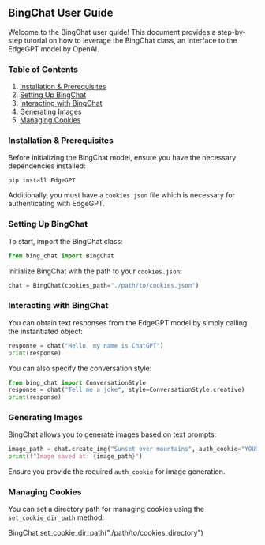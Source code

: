 ## BingChat User Guide

Welcome to the BingChat user guide! This document provides a step-by-step tutorial on how to leverage the BingChat class, an interface to the EdgeGPT model by OpenAI.

### Table of Contents
1. [Installation & Prerequisites](#installation)
2. [Setting Up BingChat](#setup)
3. [Interacting with BingChat](#interacting)
4. [Generating Images](#images)
5. [Managing Cookies](#cookies)

### Installation & Prerequisites <a name="installation"></a>

Before initializing the BingChat model, ensure you have the necessary dependencies installed:

```shell
pip install EdgeGPT
```

Additionally, you must have a `cookies.json` file which is necessary for authenticating with EdgeGPT.

### Setting Up BingChat <a name="setup"></a>

To start, import the BingChat class:

```python
from bing_chat import BingChat
```

Initialize BingChat with the path to your `cookies.json`:

```python
chat = BingChat(cookies_path="./path/to/cookies.json")
```

### Interacting with BingChat <a name="interacting"></a>

You can obtain text responses from the EdgeGPT model by simply calling the instantiated object:

```python
response = chat("Hello, my name is ChatGPT")
print(response)
```

You can also specify the conversation style:

```python
from bing_chat import ConversationStyle
response = chat("Tell me a joke", style=ConversationStyle.creative)
print(response)
```

### Generating Images <a name="images"></a>

BingChat allows you to generate images based on text prompts:

```python
image_path = chat.create_img("Sunset over mountains", auth_cookie="YOUR_AUTH_COOKIE")
print(f"Image saved at: {image_path}")
```

Ensure you provide the required `auth_cookie` for image generation.

### Managing Cookies <a name="cookies"></a>

You can set a directory path for managing cookies using the `set_cookie_dir_path` method:

BingChat.set_cookie_dir_path("./path/to/cookies_directory")


